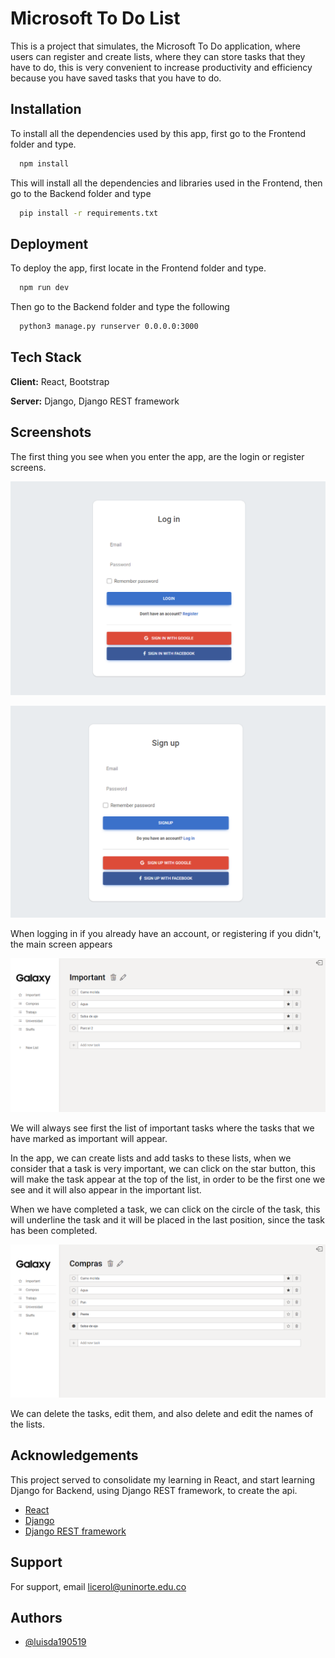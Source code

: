 
# Microsoft To Do List

This is a project that simulates, the Microsoft To Do application, where users can register and create lists, where they can store tasks that they have to do, this is very convenient to increase productivity and efficiency because you have saved tasks that you have to do.


## Installation

To install all the dependencies used by this app, first go to the Frontend folder and type.

```bash
  npm install
```

This will install all the dependencies and libraries used in the Frontend, then go to the Backend folder and type
    
```bash
  pip install -r requirements.txt
```
## Deployment

To deploy the app, first locate in the Frontend folder and type.

```bash
  npm run dev
```

Then go to the Backend folder and type the following

```bash
  python3 manage.py runserver 0.0.0.0:3000
```
## Tech Stack

**Client:** React, Bootstrap

**Server:** Django, Django REST framework


## Screenshots

The first thing you see when you enter the app, are the login or register screens.

![Log in](https://raw.githubusercontent.com/luisda190519/Microsoft-ToDo-List/master/Pictures/login.png?token=GHSAT0AAAAAAB4C5L5BC54NPN7EURBVATW6Y5PD5MA)

![sign up](https://raw.githubusercontent.com/luisda190519/Microsoft-ToDo-List/master/Pictures/signup.png?token=GHSAT0AAAAAAB4C5L5ANGS44W6RE2IXZD7CY5PD7DQ)

When logging in if you already have an account, or registering if you didn't, the main screen appears

![Main](https://raw.githubusercontent.com/luisda190519/Microsoft-ToDo-List/master/Pictures/Main.png?token=GHSAT0AAAAAAB4C5L5AHF237Y2AUSNDVOZGY5PEACQ
)

We will always see first the list of important tasks where the tasks that we have marked as important will appear.

In the app, we can create lists and add tasks to these lists, when we consider that a task is very important, we can click on the star button, this will make the task appear at the top of the list, in order to be the first one we see and it will also appear in the important list.

When we have completed a task, we can click on the circle of the task, this will underline the task and it will be placed in the last position, since the task has been completed.

![Main V2](https://raw.githubusercontent.com/luisda190519/Microsoft-ToDo-List/master/Pictures/MainV2.png?token=GHSAT0AAAAAAB4C5L5B4S7MTUCB6WGBJTGMY5PED3Q)


We can delete the tasks, edit them, and also delete and edit the names of the lists.


## Acknowledgements

This project served to consolidate my learning in React, and start learning Django for Backend, using Django REST framework, to create the api.

 - [React](https://es.reactjs.org)
 - [Django](https://www.djangoproject.com)
 - [Django REST framework](https://www.django-rest-framework.org)


## Support

For support, email licerol@uninorte.edu.co


## Authors

- [@luisda190519](https://github.com/luisda190519)

